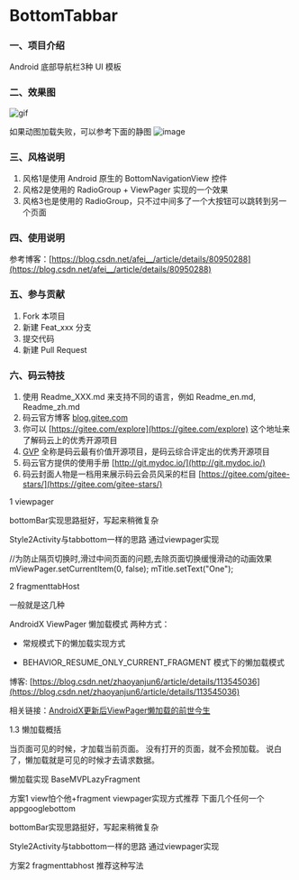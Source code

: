 # BottomTabbar

### 一、项目介绍

Android 底部导航栏3种 UI 模板

### 二、效果图

![gif][1]

如果动图加载失败，可以参考下面的静图
![image][2]

### 三、风格说明

1. 风格1是使用 Android 原生的 BottomNavigationView 控件
2. 风格2是使用的 RadioGroup + ViewPager 实现的一个效果
3. 风格3也是使用的 RadioGroup，只不过中间多了一个大按钮可以跳转到另一个页面

### 四、使用说明

参考博客：[https://blog.csdn.net/afei__/article/details/80950288](https://blog.csdn.net/afei__/article/details/80950288)

### 五、参与贡献

1. Fork 本项目
2. 新建 Feat_xxx 分支
3. 提交代码
4. 新建 Pull Request


### 六、码云特技

1. 使用 Readme\_XXX.md 来支持不同的语言，例如 Readme\_en.md, Readme\_zh.md
2. 码云官方博客 [blog.gitee.com](https://blog.gitee.com)
3. 你可以 [https://gitee.com/explore](https://gitee.com/explore) 这个地址来了解码云上的优秀开源项目
4. [GVP](https://gitee.com/gvp) 全称是码云最有价值开源项目，是码云综合评定出的优秀开源项目
5. 码云官方提供的使用手册 [http://git.mydoc.io/](http://git.mydoc.io/)
6. 码云封面人物是一档用来展示码云会员风采的栏目 [https://gitee.com/gitee-stars/](https://gitee.com/gitee-stars/)

[1]:https://img-blog.csdn.net/2018070712270484?watermark/2/text/aHR0cHM6Ly9ibG9nLmNzZG4ubmV0L2FmZWlfXw==/font/5a6L5L2T/fontsize/400/fill/I0JBQkFCMA==/dissolve/70
[2]:https://img-blog.csdn.net/20180707122801964?watermark/2/text/aHR0cHM6Ly9ibG9nLmNzZG4ubmV0L2FmZWlfXw==/font/5a6L5L2T/fontsize/400/fill/I0JBQkFCMA==/dissolve/70



1  viewpager

bottomBar实现思路挺好，写起来稍微复杂

Style2Activity与tabbottom一样的思路 通过viewpager实现

 //为防止隔页切换时,滑过中间页面的问题,去除页面切换缓慢滑动的动画效果
        mViewPager.setCurrentItem(0, false);
        mTitle.setText("One");


2 fragmenttabHost

一般就是这几种

AndroidX ViewPager 懒加载模式 两种方式：

- 常规模式下的懒加载实现方式

- BEHAVIOR_RESUME_ONLY_CURRENT_FRAGMENT 模式下的懒加载模式

博客: [https://blog.csdn.net/zhaoyanjun6/article/details/113545036](https://blog.csdn.net/zhaoyanjun6/article/details/113545036)


相关链接：[AndroidX更新后ViewPager懒加载的前世今生](https://juejin.cn/post/6844904042024419336)



1.3 懒加载概括

当页面可见的时候，才加载当前页面。
没有打开的页面，就不会预加载。
说白了，懒加载就是可见的时候才去请求数据。


懒加载实现 BaseMVPLazyFragment



方案1 view怕个他+fragment 
viewpager实现方式推荐 下面几个任何一个
appgooglebottom

bottomBar实现思路挺好，写起来稍微复杂

Style2Activity与tabbottom一样的思路 通过viewpager实现

方案2 fragmenttabhost 推荐这种写法 

